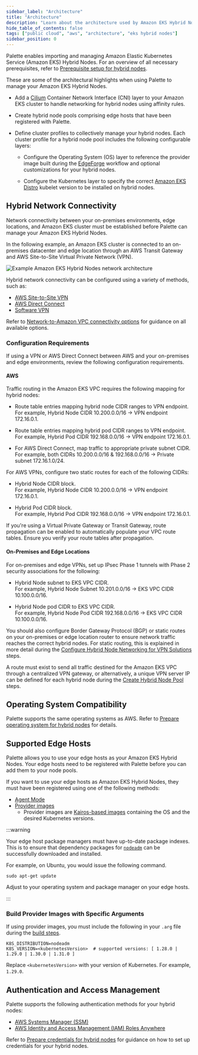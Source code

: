 ```yaml
---
sidebar_label: "Architecture"
title: "Architecture"
description: "Learn about the architecture used by Amazon EKS Hybrid Nodes when deployed with Palette."
hide_table_of_contents: false
tags: ["public cloud", "aws", "architecture", "eks hybrid nodes"]
sidebar_position: 0
---
```


Palette enables importing and managing Amazon Elastic Kubernetes Service (Amazon EKS) Hybrid Nodes. For an overview of
all necessary prerequisites, refer to
[Prerequisite setup for hybrid nodes](https://docs.aws.amazon.com/eks/latest/userguide/hybrid-nodes-prereqs.html).

These are some of the architectural highlights when using Palette to manage your Amazon EKS Hybrid Nodes.

- Add a [Cilium](https://cilium.io/) Container Network Interface (CNI) layer to your Amazon EKS cluster to handle
  networking for hybrid nodes using affinity rules.

- Create hybrid node pools comprising edge hosts that have been registered with Palette.

- Define cluster profiles to collectively manage your hybrid nodes. Each cluster profile for a hybrid node pool includes
  the following configurable layers:

  - Configure the Operating System (OS) layer to reference the provider image built during the
    [EdgeForge](../../../edge/edgeforge-workflow/edgeforge-workflow.md) workflow and optional customizations for your
    hybrid nodes.

  - Configure the Kubernetes layer to specify the correct [Amazon EKS Distro](https://distro.eks.amazonaws.com/) kubelet
    version to be installed on hybrid nodes.

## Hybrid Network Connectivity

Network connectivity between your on-premises environments, edge locations, and Amazon EKS cluster must be established
before Palette can manage your Amazon EKS Hybrid Nodes.

In the following example, an Amazon EKS cluster is connected to an on-premises datacenter and edge location through an
AWS Transit Gateway and AWS Site-to-Site Virtual Private Network (VPN).

![Example Amazon EKS Hybrid Nodes network architecture](/aws_eks-hybrid_architecture_eks-hybrid-architecture.webp)

Hybrid network connectivity can be configured using a variety of methods, such as:

- [AWS Site-to-Site VPN](https://docs.aws.amazon.com/vpn/latest/s2svpn/VPC_VPN.html)
- [AWS Direct Connect](https://docs.aws.amazon.com/whitepapers/latest/aws-vpc-connectivity-options/aws-direct-connect.html)
- [Software VPN](https://docs.aws.amazon.com/whitepapers/latest/aws-vpc-connectivity-options/software-vpn.html)

Refer to
[Network-to-Amazon VPC connectivity options](https://docs.aws.amazon.com/whitepapers/latest/aws-vpc-connectivity-options/network-to-amazon-vpc-connectivity-options.html)
for guidance on all available options.

### Configuration Requirements

If using a VPN or AWS Direct Connect between AWS and your on-premises and edge environments, review the following
configuration requirements.

#### AWS

<!-- Commented out until greenfield provisioning is available -->
<!-- Configure your EKS cluster with static placement so that your nodes are assigned to specific Availability Zones (AZs)
and fixed networking configurations. This is required because of the following reasons:

- The VPN configuration must be set up with predefined routes and IP ranges.
- Node placement cannot change dynamically across AZs.
- Network paths need to remain consistent for VPN tunnels to function properly. -->

Traffic routing in the Amazon EKS VPC requires the following mapping for hybrid nodes:

- Route table entries mapping hybrid node CIDR ranges to VPN endpoint.  
  For example, Hybrid Node CIDR 10.200.0.0/16 → VPN endpoint 172.16.0.1.

- Route table entries mapping hybrid pod CIDR ranges to VPN endpoint.  
  For example, Hybrid Pod CIDR 192.168.0.0/16 → VPN endpoint 172.16.0.1.

- For AWS Direct Connect, map traffic to appropriate private subnet CIDR.  
  For example, both CIDRs 10.200.0.0/16 & 192.168.0.0/16 → Private subnet 172.16.1.0/24.

For AWS VPNs, configure two static routes for each of the following CIDRs:

- Hybrid Node CIDR block.  
  For example, Hybrid Node CIDR 10.200.0.0/16 → VPN endpoint 172.16.0.1.

- Hybrid Pod CIDR block.  
  For example, Hybrid Pod CIDR 192.168.0.0/16 → VPN endpoint 172.16.0.1.

If you're using a Virtual Private Gateway or Transit Gateway, route propagation can be enabled to automatically populate
your VPC route tables. Ensure you verify your route tables after propagation.

#### On-Premises and Edge Locations

For on-premises and edge VPNs, set up IPsec Phase 1 tunnels with Phase 2 security associations for the following:

- Hybrid Node subnet to EKS VPC CIDR.  
  For example, Hybrid Node Subnet 10.201.0.0/16 → EKS VPC CIDR 10.100.0.0/16.

- Hybrid Node pod CIDR to EKS VPC CIDR.  
  For example, Hybrid Node Pod CIDR 192.168.0.0/16 → EKS VPC CIDR 10.100.0.0/16.

You should also configure Border Gateway Protocol (BGP) or static routes on your on-premises or edge location router to
ensure network traffic reaches the correct hybrid nodes. For static routing, this is explained in more detail during the
[Configure Hybrid Node Networking for VPN Solutions](./create-hybrid-node-pools.md#configure-hybrid-node-networking-for-vpn-solutions)
steps.

A route must exist to send all traffic destined for the Amazon EKS VPC through a centralized VPN gateway, or
alternatively, a unique VPN server IP can be defined for each hybrid node during the
[Create Hybrid Node Pool](./create-hybrid-node-pools.md#create-hybrid-node-pool) steps.

## Operating System Compatibility

Palette supports the same operating systems as AWS. Refer to
[Prepare operating system for hybrid nodes](https://docs.aws.amazon.com/eks/latest/userguide/hybrid-nodes-os.html) for
details.

## Supported Edge Hosts

Palette allows you to use your edge hosts as your Amazon EKS Hybrid Nodes. Your edge hosts need to be registered with
Palette before you can add them to your node pools.

If you want to use your edge hosts as Amazon EKS Hybrid Nodes, they must have been registered using one of the following
methods:

- [Agent Mode](../../../../deployment-modes/agent-mode/agent-mode.md)
- [Provider images](../../../edge/edgeforge-workflow/palette-canvos/build-provider-images.md)
  - Provider images are [Kairos-based images](https://kairos.io/) containing the OS and the desired Kubernetes versions.

:::warning

Your edge host package managers must have up-to-date package indexes. This is to ensure that dependency packages for
[`nodeadm`](https://docs.aws.amazon.com/eks/latest/userguide/hybrid-nodes-nodeadm.html) can be successfully downloaded
and installed.

For example, on Ubuntu, you would issue the following command.

```shell
sudo apt-get update
```

Adjust to your operating system and package manager on your edge hosts.

:::

### Build Provider Images with Specific Arguments

If using provider images, you must include the following in your `.arg` file during the
[build steps](../../../edge/edgeforge-workflow/palette-canvos/build-provider-images.md#build-provider-images).

```shell
K8S_DISTRIBUTION=nodeadm
K8S_VERSION=<kubernetesVersion>  # supported versions: [ 1.28.0 | 1.29.0 | 1.30.0 | 1.31.0 ]
```

Replace `<kubernetesVersion>` with your version of Kubernetes. For example, `1.29.0`.

## Authentication and Access Management

Palette supports the following authentication methods for your hybrid nodes:

- [AWS Systems Manager (SSM)](https://docs.aws.amazon.com/systems-manager/latest/userguide/what-is-systems-manager.html)
- [AWS Identity and Access Management (IAM) Roles Anywhere](https://docs.aws.amazon.com/rolesanywhere/latest/userguide/introduction.html)

Refer to
[Prepare credentials for hybrid nodes](https://docs.aws.amazon.com/eks/latest/userguide/hybrid-nodes-creds.html) for
guidance on how to set up credentials for your hybrid nodes.
